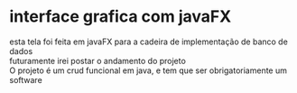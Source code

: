 # interface grafica com javaFX


esta tela foi feita em javaFX para a cadeira de implementação de banco de dados <br>
futuramente irei postar o andamento do projeto <br>
O projeto é um crud funcional em java, e tem que ser obrigatoriamente um software
